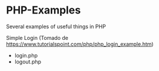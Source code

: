 # PHP-Examples
Several examples of useful things in PHP

Simple Login (Tomado de https://www.tutorialspoint.com/php/php_login_example.htm)
- login.php
- logout.php
